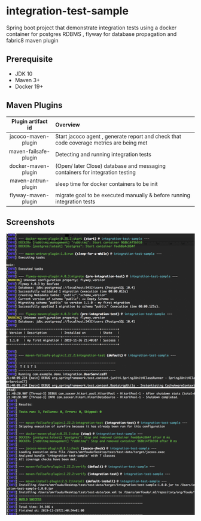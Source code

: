 # integration-test-sample
Spring boot project that demonstrate integration tests using a docker container for postgres RDBMS , flyway for database propagation and fabric8 maven plugin

## Prerequisite
* JDK 10
* Maven 3+
* Docker 19+

## Maven Plugins
| Plugin artifact id| Overview |
| :-------------: |:-------------|
| jacoco-maven-plugin |Start jacoco agent , generate report and check that code coverage metrics are being met|
| maven-failsafe-plugin | Detecting and running integration tests|
| docker-maven-plugin | (Open/ later Close) database and messaging containers for integration testing|
| maven-antrun-plugin | sleep time for docker containers to be init|
| flyway-maven-plugin | migrate goal to be executed manually & before running integration tests|


## Screenshots
![alt text](https://github.com/amr-fouda/integration-test-sample/blob/amr-fouda-patch-1/1_StartingContainers.png)
![alt text](https://github.com/amr-fouda/integration-test-sample/blob/amr-fouda-patch-1/2_StoppingContainers.png)
